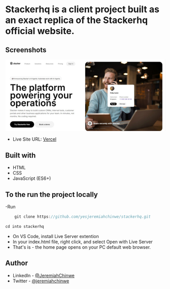 # Stackerhq is a client project built as an exact replica of the Stackerhq official website.

## Screenshots

![Screenshot of the Home Page](/assets/demo-screenshots/stackerhq_screenshot.jpg)

- Live Site URL: [Vercel](https://stackerhq.vercel.app/index.html)

## Built with

- HTML
- CSS
- JavaScript (ES6+)

## To the run the project locally

-Run

```js
    git clone https://github.com/yesjeremiahchinwe/stackerhq.git
```

```js
cd into stackerhq
```

- On VS Code, install Live Server extention
- In your index.html file, right click, and select Open with Live Server
- That's is - the home page opens on your PC default web browser.

## Author

- LinkedIn - [@JeremiahChinwe](https://www.linkedin.com/in/jeremiahchinwe/)
- Twitter - [@jeremiahchinwe](https://www.twitter.com/jeremiahchinwe)

